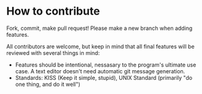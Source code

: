 # How to contribute
Fork, commit, make pull request! Please make a new branch when adding features.

All contributors are welcome, but keep in mind that all final features will be reviewed with several things in mind:
 - Features should be intentional, nessasary to the program's ultimate use case. A text editor doesn't need automatic git message generation.
  - Standards: KISS (Keep it simple, stupid), UNIX Standard (primarily "do one thing, and do it well")
